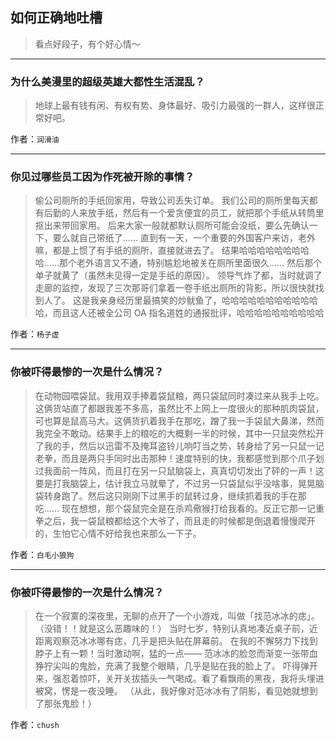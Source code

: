 ## 如何正确地吐槽

> 看点好段子，有个好心情～


 
---

### 为什么美漫里的超级英雄大都性生活混乱？

> 地球上最有钱有闲、有权有势、身体最好、吸引力最强的一群人，这样很正常好吧。


作者：`润滑油`

---

### 你见过哪些员工因为作死被开除的事情？

> 偷公司厕所的手纸回家用，导致公司丢失订单。
> 我们公司的厕所里每天都有后勤的人来放手纸，然后有一个爱贪便宜的员工，就把那个手纸从转筒里抠出来带回家用。
> 后来大家一般就都默认厕所可能会没纸，要么先确认一下，要么就自己带纸了……
> 直到有一天，一个重要的外国客户来访，老外嘛，都是上惯了有手纸的厕所，直接就进去了。
> 结果哈哈哈哈哈哈哈哈哈……那个老外语言又不通，特别尴尬地被关在厕所里面很久……
> 然后那个单子就黄了（虽然未见得一定是手纸的原因）。
> 领导气炸了都，当时就调了走廊的监控，发现了三次那哥们拿着一卷手纸出厕所的背影，所以很快就找到人了。
> 这是我亲身经历里最搞笑的炒鱿鱼了，哈哈哈哈哈哈哈哈哈哈哈哈，而且这人还被全公司 OA 指名道姓的通报批评，哈哈哈哈哈哈哈哈哈哈


作者：`杨子虚`

---

### 你被吓得最惨的一次是什么情况？

> 在动物园喂袋鼠。我用双手捧着袋鼠粮，两只袋鼠同时凑过来从我手上吃。这俩货站直了都跟我差不多高，虽然比不上网上一度很火的那种肌肉袋鼠，可也算是鼠高马大。这俩货扒着我手在那吃，蹭了我一手袋鼠大鼻涕，然而我完全不敢动。结果手上的粮吃的大概剩一半的时候，其中一只鼠突然松开了我的手，然后以迅雷不及掩耳盗铃儿响叮当之势，转身给了另一只鼠一记老拳，而且是两只手同时出击那种！速度特别的快，我都感觉到那个爪子划过我面前一阵风，而且打在另一只鼠脑袋上，真真切切发出了砰的一声！这要是打我脑袋上，估计我立马就晕了，不过另一只袋鼠似乎没啥事，晃晃脑袋转身跑了。然后这只刚刚下过黑手的鼠转过身，继续抓着我的手在那吃……
> 现在想想，那个袋鼠完全是在杀鸡儆猴打给我看的。反正它那一记重拳之后，我一袋鼠粮都给这个大爷了，而且走的时候都是倒退着慢慢爬开的，生怕它心情不好给我也来那么一下子。


作者：`白毛小狼狗`

---

### 你被吓得最惨的一次是什么情况？

> 在一个寂寞的深夜里，无聊的点开了一个小游戏，叫做「找范冰冰的痣」。
> （没错！！就是这么恶趣味的！）
> 当时七岁，特别认真地凑近桌子前，近距离观察范冰冰哪有痣，几乎是把头贴在屏幕前。
> 在我的不懈努力下找到脖子上有一颗！当时激动啊，猛的一点——
> 范冰冰的脸忽而渐变一张带血狰狞尖叫的鬼脸，充满了我整个眼睛，几乎是贴在我的脸上了。
> 吓得弹开来，强忍着惊吓，关开关拔插头一气喝成。看了看飘雨的黑夜，我将头埋进被窝，愣是一夜没睡。
> （从此，我好像对范冰冰有了阴影，看见她就想到了那张鬼脸！）


作者：`chush`